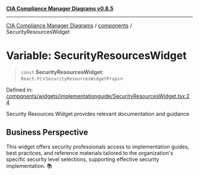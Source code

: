 [**CIA Compliance Manager Diagrams v0.8.5**](../../README.md)

***

[CIA Compliance Manager Diagrams](../../modules.md) / [components](../README.md) / SecurityResourcesWidget

# Variable: SecurityResourcesWidget

> `const` **SecurityResourcesWidget**: `React.FC`\<`SecurityResourcesWidgetProps`\>

Defined in: [components/widgets/implementationguide/SecurityResourcesWidget.tsx:24](https://github.com/Hack23/cia-compliance-manager/blob/b7c3bc9644fb5b9d82b5b184ba290206da25104b/src/components/widgets/implementationguide/SecurityResourcesWidget.tsx#L24)

Security Resources Widget provides relevant documentation and guidance

## Business Perspective

This widget offers security professionals access to implementation guides,
best practices, and reference materials tailored to the organization's
specific security level selections, supporting effective security implementation. 📚
